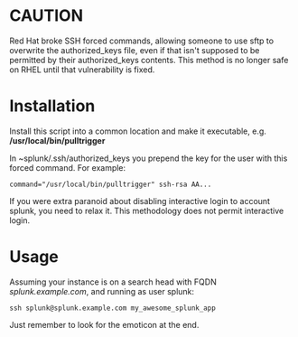 # CAUTION

Red Hat broke SSH forced commands, allowing someone to use sftp to overwrite the authorized_keys file, even if that isn't
supposed to be permitted by their authorized_keys contents.  This method is no longer safe on RHEL until that
vulnerability is fixed.

# Installation

Install this script into a common location and make it executable, e.g.
**/usr/local/bin/pulltrigger**

In ~splunk/.ssh/authorized_keys you prepend the key for the user with this forced command.
For example:

```
command="/usr/local/bin/pulltrigger" ssh-rsa AA...
```

If you were extra paranoid about disabling interactive login to account splunk, you need to
relax it.  This methodology does not permit interactive login.

# Usage
Assuming your instance is on a search head with FQDN *splunk.example.com*, and running as user
splunk:

    ssh splunk@splunk.example.com my_awesome_splunk_app

Just remember to look for the emoticon at the end.
